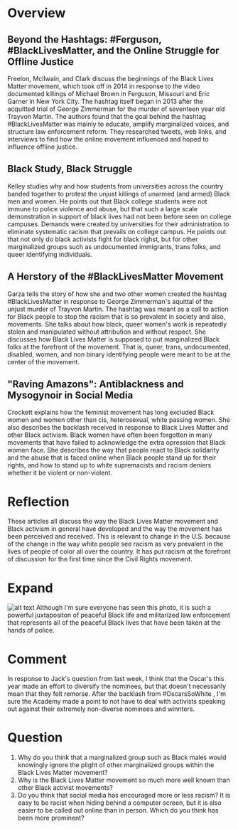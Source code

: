 # Overview
## Beyond the Hashtags: #Ferguson, #BlackLivesMatter, and the Online Struggle for Offline Justice
  Freelon, McIlwain, and Clark discuss the beginnings of the Black Lives Matter movement, which took off in 2014 in response to the video documented killings of Michael Brown in Ferguson, Missouri and Eric Garner in New York City. The hashtag itself began in 2013 after the acquitted trial of George Zimmerman for the murder of seventeen year old Trayvon Martin. The authors found that the goal behind the hashtag #BlackLivesMatter was mainly to educate, amplify marginalized voices, and structure law enforcement reform. They researched tweets, web links, and interviews to find how the online movement influenced and hoped to influence offline justice.
## Black Study, Black Struggle
  Kelley studies why and how students from universities across the country banded together to protest the unjust killings of unarmed (and armed) Black men and women. He points out that Black college students were not immune to police violence and abuse, but that such a large scale demonstration in support of black lives had not been before seen on college campuses. Demands were created by universities for their administration to eliminate systematic racism that prevails on college campus. He points out that not only do black activists fight for black righst, but for other marginalized groups such as undocumented immigrants, trans folks, and queer identifying individuals.
## A Herstory of the #BlackLivesMatter Movement
  Garza tells the story of how she and two other women created the hashtag #BlackLivesMatter in response to George Zimmerman's aquittal of the unjust murder of Trayvon Martin. The hashtag was meant as a call to action for Black people to stop the racism that is so prevalent in society and also, movements. She talks about how black, queer women's work is repeatedly stolen and manipulated without attribution and without respect. She discusses how Black Lives Matter is supposed to put marginalized Black folks at the forefront of the movement. That is, queer, trans, undocumented, disabled, women, and non binary identifying people were meant to be at the center of the movement.
## "Raving Amazons": Antiblackness and Mysogynoir in Social Media
  Crockett explains how the feminist movement has long excluded Black women and women other than cis, heterosexual, white passing women. She also describes the backlash received in response to Black Lives Matter and other Black activism. Black women have often been forgotten in many movements that have failed to acknowledge the extra opression that Black women face. She describes the way that people react to Black solidarity and the abuse that is faced online when Black people stand up for their rights, and how to stand up to white supremacists and racism deniers whether it be violent or non-violent.
# Reflection
  These articles all discuss the way the Black Lives Matter movement and Black activism in general have developed and the way the movement has been perceived and received. This is relevant to change in the U.S. because of the change in the way white people see racism as very prevalent in the lives of people of color all over the country. It has put racism at the forefront of discussion for the first time since the Civil Rights movement.
# Expand
  ![alt text](http://ichef.bbci.co.uk/news/976/cpsprodpb/7FF2/production/_90345723_mediaitem90345722.jpg "Logo Title Text 1") Although I'm sure everyone has seen this photo, it is such a powerful juxtapositon of peaceful Black life and militarized law enforcement that represents all of the peaceful Black lives that have been taken at the hands of police.
# Comment
  In response to Jack's question from last week, I think that the Oscar's this year made an effort to diversify the nominees, but that doesn't necessarily mean that they felt remorse. After the backlash from #OscarsSoWhite , I'm sure the Academy made a point to not have to deal with activists speaking out against their extremely non-diverse nominees and winnters. 
# Question
  1. Why do you think that a marginalized group such as Black males would knowingly ignore the plight of other marginalized groups within the Black Lives Matter movement?
  2. Why is the Black Lives Matter movement so much more well known than other Black activist movements? 
  3. Do you think that social media has encouraged more or less racism? It is easy to be racist when hiding behind a computer screen, but it is also easier to be called out online than in person. Which do you think has been more prominent?
